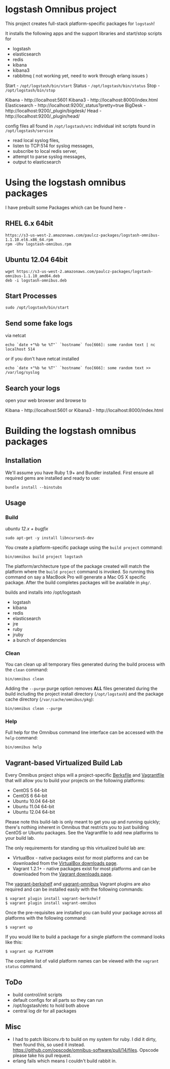 # logstash Omnibus project

This project creates full-stack platform-specific packages for
`logstash`!

It installs the following apps and the support libraries and start/stop scripts for

* logstash
* elasticsearch
* redis
* kibana
* kibana3
* rabbitmq ( not working yet, need to work through erlang issues )

Start  - `/opt/logstash/bin/start`
Status - `/opt/logstash/bin/status`
Stop   - `/opt/logstash/bin/stop`

Kibana        - http://localhost:5601
Kibana3       - http://localhost:8000/index.html
Elasticsearch - http://localhost:9200/_status?pretty=true
BigDesk       - http://localhost:9200/_plugin/bigdesk/
Head          - http://localhost:9200/_plugin/head/

config files all found in `/opt/logstash/etc`
individual init scripts found in `/opt/logstash/service`

* read local syslog files,
* listen to TCP:514 for syslog messages, 
* subscribe to local redis server,
* attempt to parse syslog messages,
* output to elasticsearch  

# Using the logstash omnibus packages

I have prebuilt some Packages which can be found here -

## RHEL 6.x  64bit

    https://s3-us-west-2.amazonaws.com/paulcz-packages/logstash-omnibus-1.1.10.el6.x86_64.rpm
    rpm -Uhv logstash-omnibus.rpm

## Ubuntu 12.04 64bit

    wget https://s3-us-west-2.amazonaws.com/paulcz-packages/logstash-omnibus-1.1.10_amd64.deb
    deb -i logstash-omnibus.deb

## Start Processes

    sudo /opt/logstash/bin/start

## Send some fake logs

via netcat

    echo `date +"%b %e %T"` `hostname` foo[666]: some random text | nc localhost 514

or if you don't have netcat installed

    echo `date +"%b %e %T"` `hostname` foo[666]: some random text >> /var/log/syslog

## Search your logs

open your web browser and browse to 

Kibana        - http://localhost:5601
or
Kibana3       - http://localhost:8000/index.html


# Building the logstash omnibus packages

## Installation

We'll assume you have Ruby 1.9+ and Bundler installed. First ensure all
required gems are installed and ready to use:

    bundle install --binstubs

## Usage

### Build

_ubuntu 12.x + bugfix_

    sudo apt-get -y install libncurses5-dev

You create a platform-specific package using the `build project` command:

    bin/omnibus build project logstash

The platform/architecture type of the package created will match the platform
where the `build project` command is invoked. So running this command on say a
MacBook Pro will generate a Mac OS X specific package. After the build
completes packages will be available in `pkg/`.

builds and installs into /opt/logstash

* logstash
* kibana
* redis
* elasticsearch
* jre
* ruby
* jruby
* a bunch of dependencies


### Clean

You can clean up all temporary files generated during the build process with
the `clean` command:

    bin/omnibus clean


Adding the `--purge` purge option removes __ALL__ files generated during the
build including the project install directory (`/opt/logstash`) and
the package cache directory (`/var/cache/omnibus/pkg`):

    bin/omnibus clean --purge

### Help

Full help for the Omnibus command line interface can be accessed with the
`help` command:

    bin/omnibus help

## Vagrant-based Virtualized Build Lab

Every Omnibus project ships will a project-specific
[Berksfile](http://berkshelf.com/) and [Vagrantfile](http://www.vagrantup.com/)
that will allow you to build your projects on the following platforms:

* CentOS 5 64-bit
* CentOS 6 64-bit
* Ubuntu 10.04 64-bit
* Ubuntu 11.04 64-bit
* Ubuntu 12.04 64-bit

Please note this build-lab is only meant to get you up and running quickly;
there's nothing inherent in Omnibus that restricts you to just building CentOS
or Ubuntu packages. See the Vagrantfile to add new platforms to your build lab.

The only requirements for standing up this virtualized build lab are:

* VirtualBox - native packages exist for most platforms and can be downloaded
from the [VirtualBox downloads page](https://www.virtualbox.org/wiki/Downloads).
* Vagrant 1.2.1+ - native packages exist for most platforms and can be downloaded
from the [Vagrant downloads page](http://downloads.vagrantup.com/).

The [vagrant-berkshelf](https://github.com/RiotGames/vagrant-berkshelf) and
[vagrant-omnibus](https://github.com/schisamo/vagrant-omnibus) Vagrant plugins
are also required and can be installed easily with the following commands:

```shell
$ vagrant plugin install vagrant-berkshelf
$ vagrant plugin install vagrant-omnibus
```

Once the pre-requisites are installed you can build your package across all
platforms with the following command:

```shell
$ vagrant up
```

If you would like to build a package for a single platform the command looks like this:

```shell
$ vagrant up PLATFORM
```

The complete list of valid platform names can be viewed with the
`vagrant status` command.


## ToDo

* build control/init scripts
* default configs for all parts so they can run
* /opt/logstash/etc to hold both above
* central log dir for all packages

## Misc

* I had to patch libiconv.rb to build on my system for ruby.  I did it dirty, then found this, so used it instead.  https://github.com/opscode/omnibus-software/pull/14/files.   Opscode please take his pull request.
* erlang fails which means I couldn't build rabbit in.
